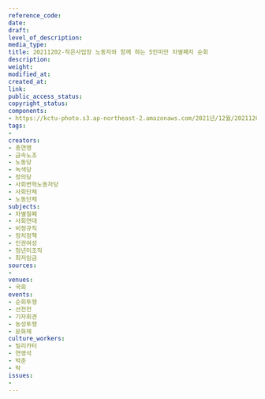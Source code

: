 ```yaml
---
reference_code: 
date: 
draft: 
level_of_description: 
media_type: 
title: 20211202-작은사업장 노동자와 함께 하는 5인미만 차별폐지 순회
description: 
weight: 
modified_at: 
created_at: 
link: 
public_access_status: 
copyright_status: 
components:
- https://kctu-photo.s3.ap-northeast-2.amazonaws.com/2021년/12월/20211202-작은사업장+노동자와+함께+하는+5인미만+차별폐지+순회/_5D40488.jpg
tags:
- 
creators:
- 총연맹
- 금속노조
- 노동당
- 녹색당
- 정의당
- 사회변혁노동자당
- 사회단체
- 노동단체
subjects:
- 차별철폐
- 사회연대
- 비정규직
- 정치정책
- 인권여성
- 청년미조직
- 최저임금
sources:
- 
venues:
- 국회
events:
- 순회투쟁
- 선전전
- 기자회견
- 농성투쟁
- 문화제
culture_workers:
- 빌리카터
- 연영석
- 박준
- 락
issues:
- 
---
```

